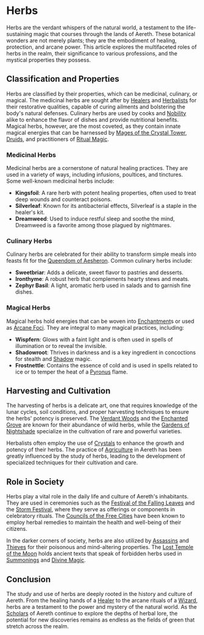 # Herbs

Herbs are the verdant whispers of the natural world, a testament to the life-sustaining magic that courses through the lands of Aereth. These botanical wonders are not merely plants; they are the embodiment of healing, protection, and arcane power. This article explores the multifaceted roles of herbs in the realm, their significance to various professions, and the mystical properties they possess.

## Classification and Properties

Herbs are classified by their properties, which can be medicinal, culinary, or magical. The medicinal herbs are sought after by [Healers](Healers.md) and [Herbalists](Herbalists.md) for their restorative qualities, capable of curing ailments and bolstering the body's natural defenses. Culinary herbs are used by cooks and [Nobility](Nobility.md) alike to enhance the flavor of dishes and provide nutritional benefits. Magical herbs, however, are the most coveted, as they contain innate magical energies that can be harnessed by [Mages of the Crystal Tower](Mages%20of%20the%20Crystal%20Tower.md), [Druids](Druids.md), and practitioners of [Ritual Magic](Ritual%20Magic.md).

### Medicinal Herbs

Medicinal herbs are a cornerstone of natural healing practices. They are used in a variety of ways, including infusions, poultices, and tinctures. Some well-known medicinal herbs include:

- **Kingsfoil**: A rare herb with potent healing properties, often used to treat deep wounds and counteract poisons.
- **Silverleaf**: Known for its antibacterial effects, Silverleaf is a staple in the healer's kit.
- **Dreamweed**: Used to induce restful sleep and soothe the mind, Dreamweed is a favorite among those plagued by nightmares.

### Culinary Herbs

Culinary herbs are celebrated for their ability to transform simple meals into feasts fit for the [Queendom of Aesheron](Queendom%20of%20Aesheron.md). Common culinary herbs include:

- **Sweetbriar**: Adds a delicate, sweet flavor to pastries and desserts.
- **Ironthyme**: A robust herb that complements hearty stews and meats.
- **Zephyr Basil**: A light, aromatic herb used in salads and to garnish fine dishes.

### Magical Herbs

Magical herbs hold energies that can be woven into [Enchantment](Enchantment.md)s or used as [Arcane Foci](Arcane%20Foci.md). They are integral to many magical practices, including:

- **Wispfern**: Glows with a faint light and is often used in spells of illumination or to reveal the invisible.
- **Shadowroot**: Thrives in darkness and is a key ingredient in concoctions for stealth and [Shadow](Shadow.md) magic.
- **Frostnettle**: Contains the essence of cold and is used in spells related to ice or to temper the heat of a [Pyronus](Pyronus.md) flame.

## Harvesting and Cultivation

The harvesting of herbs is a delicate art, one that requires knowledge of the lunar cycles, soil conditions, and proper harvesting techniques to ensure the herbs' potency is preserved. The [Verdant Woods](Verdant%20Woods.md) and the [Enchanted Grove](Enchanted%20Grove.md) are known for their abundance of wild herbs, while the [Gardens of Nightshade](Gardens%20of%20Nightshade.md) specialize in the cultivation of rare and powerful varieties.

Herbalists often employ the use of [Crystals](Crystals.md) to enhance the growth and potency of their herbs. The practice of [Agriculture](Agriculture.md) in Aereth has been greatly influenced by the study of herbs, leading to the development of specialized techniques for their cultivation and care.

## Role in Society

Herbs play a vital role in the daily life and culture of Aereth's inhabitants. They are used in ceremonies such as the [Festival of the Falling Leaves](Festival%20of%20the%20Falling%20Leaves.md) and the [Storm Festival](Storm%20Festival.md), where they serve as offerings or components in celebratory rituals. The [Councils of the Free Cities](Councils%20of%20the%20Free%20Cities.md) have been known to employ herbal remedies to maintain the health and well-being of their citizens.

In the darker corners of society, herbs are also utilized by [Assassins](Assassins.md) and [Thieves](Thieves.md) for their poisonous and mind-altering properties. The [Lost Temple of the Moon](Lost%20Temple%20of%20the%20Moon.md) holds ancient texts that speak of forbidden herbs used in [Summonings](Summonings.md) and [Divine Magic](Divine%20Magic.md).

## Conclusion

The study and use of herbs are deeply rooted in the history and culture of Aereth. From the healing hands of a [Healer](Healer.md) to the arcane rituals of a [Wizard](Wizard.md), herbs are a testament to the power and mystery of the natural world. As the [Scholars](Scholars.md) of Aereth continue to explore the depths of herbal lore, the potential for new discoveries remains as endless as the fields of green that stretch across the realm.